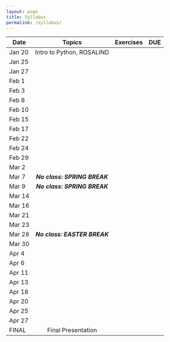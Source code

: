 ```yaml
---
layout: page
title: Syllabus
permalink: /syllabus/
---
```


| Date          | Topics        | Exercises | DUE |
| ------------- |:-------------:| -----:|---|
|Jan 20|Intro to Python, ROSALIND |
|Jan 25|
|Jan 27|
|Feb 1|
|Feb 3|
|Feb 8|
|Feb 10|
|Feb 15|
|Feb 17|
|Feb 22|
|Feb 24|
|Feb 29|
|Mar 2|
|Mar 7| ***No class: SPRING BREAK*** |
|Mar 9| ***No class: SPRING BREAK*** |
|Mar 14|
|Mar 16|
|Mar 21|
|Mar 23|
|Mar 28| ***No class: EASTER BREAK*** |
|Mar 30|
|Apr 4|
|Apr 6|
|Apr 11|
|Apr 13|
|Apr 18|
|Apr 20|
|Apr 25|
|Apr 27|
|FINAL| Final Presentation